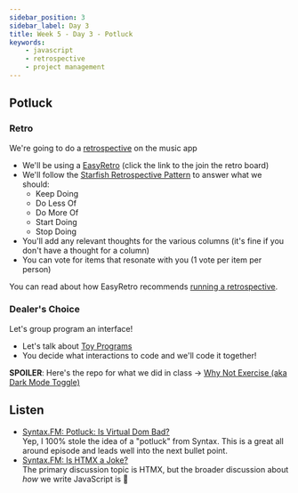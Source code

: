 ```yaml
---
sidebar_position: 3
sidebar_label: Day 3
title: Week 5 - Day 3 - Potluck
keywords:
    - javascript
    - retrospective
    - project management
---
```


<!-- markdownlint-disable no-inline-html no-trailing-punctuation -->

## Potluck

### Retro

We're going to do a [retrospective](/docs/lessons/front-end-foundations/project-management-101/#scrum) on the music app

- We'll be using a [EasyRetro](https://easyretro.io/publicboard/mprhKPu7nQV2hfN3xnhBHsG5hA92/1cb6929c-a3e9-41ab-8bf4-3feddebe33cc) (click the link to the join the retro board)
- We'll follow the [Starfish Retrospective Pattern](https://agileretrospectives.org/en/blog/starfish-exercise) to answer what we should:
  - Keep Doing
  - Do Less Of
  - Do More Of
  - Start Doing
  - Stop Doing
- You'll add any relevant thoughts for the various columns (it's fine if you don't have a thought for a column)
- You can vote for items that resonate with you (1 vote per item per person)

You can read about how EasyRetro recommends [running a retrospective](https://easyretro.io/blog/how-to-run-a-basic-retrospective-using-funretro/).

### Dealer's Choice

Let's group program an interface!

- Let's talk about [Toy Programs](https://en.wikipedia.org/wiki/Toy_program)
- You decide what interactions to code and we'll code it together!

**SPOILER**: Here's the repo for what we did in class -> [Why Not Exercise (aka Dark Mode Toggle)](https://github.com/seanrreid/why_not_exercise)

## Listen

- [Syntax.FM: Potluck: Is Virtual Dom Bad?](https://syntax.fm/show/724/potluck-is-virtual-dom-bad)
    <br/>Yep, I 100% stole the idea of a "potluck" from Syntax. This is a great all around episode and leads well into the next bullet point.
- [Syntax.FM: Is HTMX a Joke?](https://syntax.fm/show/726/is-htmx-a-joke)
    <br/>The primary discussion topic is HTMX, but the broader discussion about _how_ we write JavaScript is 🤌
